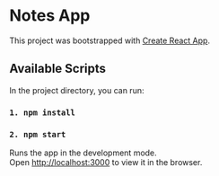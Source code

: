 # Notes App

This project was bootstrapped with [Create React App](https://github.com/facebook/create-react-app).

## Available Scripts

In the project directory, you can run:

### `1. npm install`
### `2. npm start`

Runs the app in the development mode.\
Open [http://localhost:3000](http://localhost:3000) to view it in the browser.

